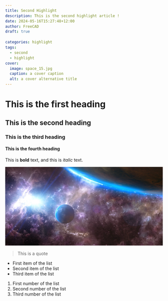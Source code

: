 ```yaml
---
title: Second Highlight
description: This is the second highlight article !
date: 2024-05-16T15:27:48+12:00
author: FreeCAD
draft: true

categories: highlight
tags:
  - second
  - highlight
cover:
  image: space_15.jpg
  caption: a cover caption
  alt: a cover alternative title
---
```


# This is the first heading

## This is the second heading

### This is the third heading

#### This is the fourth heading

This is **bold** text, and this is *italic* text.

![Image alternative text](space_15.jpg "This is an image title")

> This is a quote

- First item of the list
- Second item of the list
- Third item of the list

1. First number of the list
2. Second number of the list
3. Third number of the list
